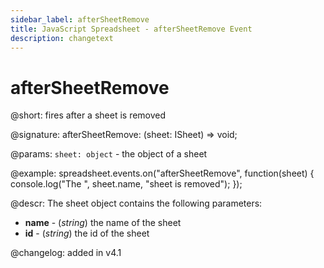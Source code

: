 ```yaml
---
sidebar_label: afterSheetRemove
title: JavaScript Spreadsheet - afterSheetRemove Event
description: changetext
---
```


# afterSheetRemove

@short: fires after a sheet is removed

@signature: afterSheetRemove: (sheet: ISheet) => void;

@params:
`sheet: object` - the object of a sheet

@example:
spreadsheet.events.on("afterSheetRemove", function(sheet) {
    console.log("The ", sheet.name, "sheet is removed");
});

@descr:
The sheet object contains the following parameters:

- **name** - (*string*) the name of the sheet
- **id** - (*string*) the id of the sheet

@changelog: added in v4.1
